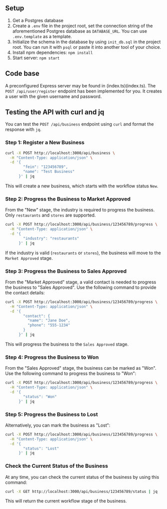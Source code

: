 
## Setup

1. Get a Postgres database
2. Create a `.env` file in the project root, set the connection string of the aforementioned Postgres database as `DATABASE_URL`. You can use `.env.template` as a template.
3. Initialize the schema in the database by using `init_db.sql` in the project root. You can run it with `psql` or paste it into another tool of your choice.
4. Install npm dependencies: `npm install`
5. Start server: `npm start`

## Code base

A preconfigured Express server may be found in (index.ts)(index.ts). The `POST /api/user/register` endpoint has been implemented for you. It creates a user with the given username and password.

## Testing the API with curl and jq

You can test the `POST /api/business` endpoint using `curl` and format the response with `jq`.

### Step 1: Register a New Business

```bash
curl -X POST http://localhost:3000/api/business \
  -H "Content-Type: application/json" \
  -d '{
        "fein": "123456789",
        "name": "Test Business"
      }' | jq
```

This will create a new business, which starts with the workflow status `New`.

### Step 2: Progress the Business to Market Approved

From the "New" stage, the industry is required to progress the business. Only `restaurants` and `stores` are supported.

```bash
curl -X POST http://localhost:3000/api/business/123456789/progress \
  -H "Content-Type: application/json" \
  -d '{
        "industry": "restaurants"
      }' | jq
```

If the industry is valid (`restaurants` or `stores`), the business will move to the `Market Approved` stage.

### Step 3: Progress the Business to Sales Approved

From the "Market Approved" stage, a valid contact is needed to progress the business to "Sales Approved". Use the following command to provide the contact details:

```bash
curl -X POST http://localhost:3000/api/business/123456789/progress \
  -H "Content-Type: application/json" \
  -d '{
        "contact": {
          "name": "Jane Doe",
          "phone": "555-1234"
        }
      }' | jq
```

This will progress the business to the `Sales Approved` stage.

### Step 4: Progress the Business to Won

From the "Sales Approved" stage, the business can be marked as "Won". Use the following command to progress the business to "Won":

```bash
curl -X POST http://localhost:3000/api/business/123456789/progress \
  -H "Content-Type: application/json" \
  -d '{
        "status": "Won"
      }' | jq
```

### Step 5: Progress the Business to Lost

Alternatively, you can mark the business as "Lost":

```bash
curl -X POST http://localhost:3000/api/business/123456789/progress \
  -H "Content-Type: application/json" \
  -d '{
        "status": "Lost"
      }' | jq
```

### Check the Current Status of the Business

At any time, you can check the current status of the business by using this command:

```bash
curl -X GET http://localhost:3000/api/business/123456789/status | jq
```

This will return the current workflow stage of the business.
